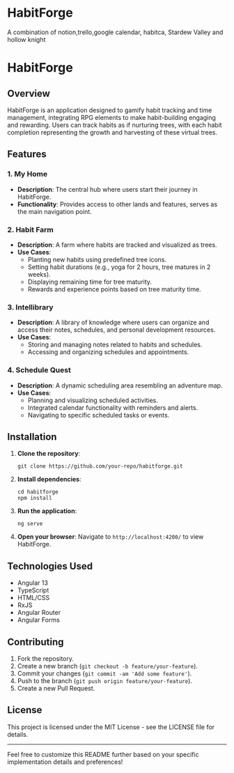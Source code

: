 # HabitForge
A combination of notion,trello,google calendar, habitca, Stardew Valley and hollow knight

# HabitForge

## Overview

HabitForge is an application designed to gamify habit tracking and time management, integrating RPG elements to make habit-building engaging and rewarding. Users can track habits as if nurturing trees, with each habit completion representing the growth and harvesting of these virtual trees.

## Features

### 1. My Home
- **Description**: The central hub where users start their journey in HabitForge.
- **Functionality**: Provides access to other lands and features, serves as the main navigation point.

### 2. Habit Farm
- **Description**: A farm where habits are tracked and visualized as trees.
- **Use Cases**:
  - Planting new habits using predefined tree icons.
  - Setting habit durations (e.g., yoga for 2 hours, tree matures in 2 weeks).
  - Displaying remaining time for tree maturity.
  - Rewards and experience points based on tree maturity time.

### 3. Intellibrary
- **Description**: A library of knowledge where users can organize and access their notes, schedules, and personal development resources.
- **Use Cases**: 
  - Storing and managing notes related to habits and schedules.
  - Accessing and organizing schedules and appointments.

### 4. Schedule Quest
- **Description**: A dynamic scheduling area resembling an adventure map.
- **Use Cases**:
  - Planning and visualizing scheduled activities.
  - Integrated calendar functionality with reminders and alerts.
  - Navigating to specific scheduled tasks or events.

## Installation

1. **Clone the repository**:
   ```
   git clone https://github.com/your-repo/habitforge.git
   ```

2. **Install dependencies**:
   ```
   cd habitforge
   npm install
   ```

3. **Run the application**:
   ```
   ng serve
   ```

4. **Open your browser**:
   Navigate to `http://localhost:4200/` to view HabitForge.

## Technologies Used

- Angular 13
- TypeScript
- HTML/CSS
- RxJS
- Angular Router
- Angular Forms

## Contributing

1. Fork the repository.
2. Create a new branch (`git checkout -b feature/your-feature`).
3. Commit your changes (`git commit -am 'Add some feature'`).
4. Push to the branch (`git push origin feature/your-feature`).
5. Create a new Pull Request.

## License

This project is licensed under the MIT License - see the LICENSE file for details.

---

Feel free to customize this README further based on your specific implementation details and preferences!
